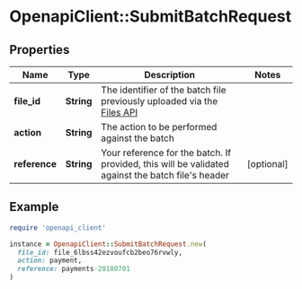# OpenapiClient::SubmitBatchRequest

## Properties

| Name | Type | Description | Notes |
| ---- | ---- | ----------- | ----- |
| **file_id** | **String** | The identifier of the batch file previously uploaded via the [Files API](#tag/Files) |  |
| **action** | **String** | The action to be performed against the batch |  |
| **reference** | **String** | Your reference for the batch. If provided, this will be validated against the batch file&#39;s header | [optional] |

## Example

```ruby
require 'openapi_client'

instance = OpenapiClient::SubmitBatchRequest.new(
  file_id: file_6lbss42ezvoufcb2beo76rvwly,
  action: payment,
  reference: payments-20180701
)
```

